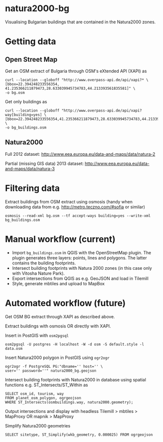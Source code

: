 natura2000-bg
=============

Visualising Bulgarian buildings that are contained in the Natura2000 zones. 


Getting data
================

Open Street Map
---------------

Get an OSM extract of Bulgaria through OSM's eXtended API (XAPI) as

    curl --location --globoff "http://www.overpass-api.de/api/xapi?* \
    [bbox=22.394248233556354, 41.235366211879473,28.633039945734783,44.213393561835581]" \
    -o bg.osm

Get only buildings as

    curl --location --globoff "http://www.overpass-api.de/api/xapi?way[building=yes] \ 
    [bbox=22.394248233556354,41.235366211879473,28.633039945734783,44.213393561835581]" \
    -o bg_buildings.osm
    
    
Natura2000
----------
    
Full 2012 dataset: http://www.eea.europa.eu/data-and-maps/data/natura-2

Partial (missing GIS data) 2013 dataset: http://www.eea.europa.eu/data-and-maps/data/natura-3

Filtering data
==============

Extract buildings from OSM extract using osmosis (handy when downloading data from e.g. http://metro.teczno.com/#sofia or similar)

    osmosis --read-xml bg.osm --tf accept-ways building=yes --write-xml bg_buildings.osm
        

Manual workflow (current)
=========================

* Import ```bg_buildings.osm``` in QGIS with the OpenStreetMap plugin.
The plugin generates three layers: points, lines and polygons. The latter contains the building footprints. 
* Intersect building footprints with Natura 2000 zones (in this case only with Vitosha Nature Park).
* Export intersections from QGIS as e.g. GeoJSON and load in Tilemill
* Style, generate mbtiles and upload to MapBox

Automated workflow (future)
===========================

Get OSM BG extract through XAPI as described above. 

Extract buildings with osmosis OR directly with XAPI.

Insert in PostGIS with ```osm2pgsql```

    osm2pgsql -U postgres -H localhost -W -d osm -S default.style -l data.osm

Insert Natura2000 polygon in PostGIS using ```ogr2ogr```

    ogr2ogr -f PostgreSQL PG:"dbname='' host='' \
    user='' password=''" natura2000_bg.geojson

Intersect building footprints with Natura2000 in database using spatial functions e.g. ST_Intersects/ST_Within as
    
    SELECT osm_id, tourism, way 
    FROM planet_osm_polygon, ogrgeojson 
    WHERE ST_Intersects(osmbuildings.way, natura2000.geometry);

Output intersections and display with headless Tilemill > mbtiles > MapProxy OR mapnik > MapProxy

Simplify Natura2000 geometries

    SELECT sitetype, ST_Simplify(wkb_geometry, 0.000025) FROM ogrgeojson
